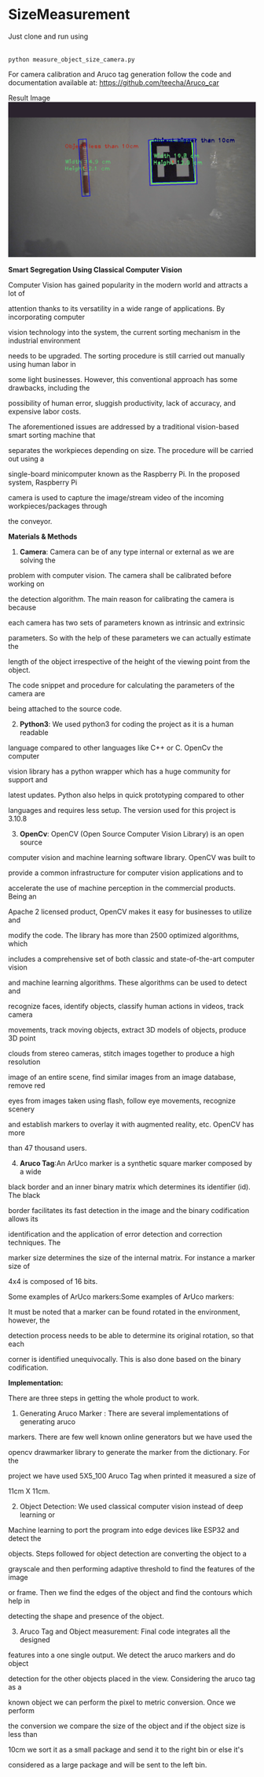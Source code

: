 # SizeMeasurement

Just clone and run using
```shell

python measure_object_size_camera.py

```

For camera calibration and Aruco tag generation follow the code and documentation available at:
https://github.com/teecha/Aruco_car

Result Image
![alt text](https://github.com/teecha/SizeMeasurement/blob/main/results/ameOutput.png?raw=true)


**Smart Segregation Using Classical Computer Vision**

Computer Vision has gained popularity in the modern world and attracts a lot of

attention thanks to its versatility in a wide range of applications. By incorporating computer

vision technology into the system, the current sorting mechanism in the industrial environment

needs to be upgraded. The sorting procedure is still carried out manually using human labor in

some light businesses. However, this conventional approach has some drawbacks, including the

possibility of human error, sluggish productivity, lack of accuracy, and expensive labor costs.

The aforementioned issues are addressed by a traditional vision-based smart sorting machine that

separates the workpieces depending on size. The procedure will be carried out using a

single-board minicomputer known as the Raspberry Pi. In the proposed system, Raspberry Pi

camera is used to capture the image/stream video of the incoming workpieces/packages through

the conveyor.

**Materials & Methods**

1. **Camera**: Camera can be of any type internal or external as we are solving the

problem with computer vision. The camera shall be calibrated before working on

the detection algorithm. The main reason for calibrating the camera is because

each camera has two sets of parameters known as intrinsic and extrinsic

parameters. So with the help of these parameters we can actually estimate the

length of the object irrespective of the height of the viewing point from the object.

The code snippet and procedure for calculating the parameters of the camera are

being attached to the source code.

2. **Python3**: We used python3 for coding the project as it is a human readable

language compared to other languages like C++ or C. OpenCv the computer

vision library has a python wrapper which has a huge community for support and

latest updates. Python also helps in quick prototyping compared to other

languages and requires less setup. The version used for this project is 3.10.8

3. **OpenCv**: OpenCV (Open Source Computer Vision Library) is an open source

computer vision and machine learning software library. OpenCV was built to

provide a common infrastructure for computer vision applications and to

accelerate the use of machine perception in the commercial products. Being an

Apache 2 licensed product, OpenCV makes it easy for businesses to utilize and

modify the code. The library has more than 2500 optimized algorithms, which

includes a comprehensive set of both classic and state-of-the-art computer vision

and machine learning algorithms. These algorithms can be used to detect and

recognize faces, identify objects, classify human actions in videos, track camera

movements, track moving objects, extract 3D models of objects, produce 3D point

clouds from stereo cameras, stitch images together to produce a high resolution

image of an entire scene, find similar images from an image database, remove red

eyes from images taken using flash, follow eye movements, recognize scenery

and establish markers to overlay it with augmented reality, etc. OpenCV has more

than 47 thousand users.

4. **Aruco Tag**:An ArUco marker is a synthetic square marker composed by a wide

black border and an inner binary matrix which determines its identifier (id). The black

border facilitates its fast detection in the image and the binary codification allows its

identification and the application of error detection and correction techniques. The

marker size determines the size of the internal matrix. For instance a marker size of

4x4 is composed of 16 bits.

Some examples of ArUco markers:Some examples of ArUco markers:

It must be noted that a marker can be found rotated in the environment, however, the

detection process needs to be able to determine its original rotation, so that each

corner is identified unequivocally. This is also done based on the binary codification.


**Implementation:**

There are three steps in getting the whole product to work.

1. Generating Aruco Marker : There are several implementations of generating aruco

markers. There are few well known online generators but we have used the

opencv drawmarker library to generate the marker from the dictionary. For the

project we have used 5X5_100 Aruco Tag when printed it measured a size of

11cm X 11cm.

2. Object Detection: We used classical computer vision instead of deep learning or

Machine learning to port the program into edge devices like ESP32 and detect the

objects. Steps followed for object detection are converting the object to a

grayscale and then performing adaptive threshold to find the features of the image

or frame. Then we find the edges of the object and find the contours which help in

detecting the shape and presence of the object.

3. Aruco Tag and Object measurement: Final code integrates all the designed

features into a one single output. We detect the aruco markers and do object

detection for the other objects placed in the view. Considering the aruco tag as a

known object we can perform the pixel to metric conversion. Once we perform

the conversion we compare the size of the object and if the object size is less than

10cm we sort it as a small package and send it to the right bin or else it's

considered as a large package and will be sent to the left bin.



